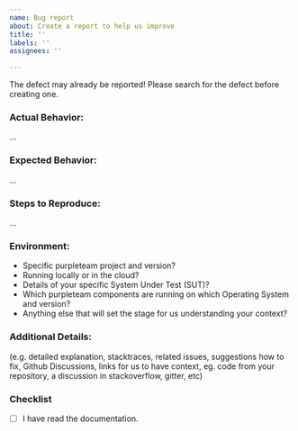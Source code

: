 ```yaml
---
name: Bug report
about: Create a report to help us improve
title: ''
labels: ''
assignees: ''

---
```


The defect may already be reported! Please search for the defect before creating one.


### Actual Behavior:

...

### Expected Behavior:

...

### Steps to Reproduce:

...

### Environment:

* Specific purpleteam project and version?
* Running locally or in the cloud?
* Details of your specific System Under Test (SUT)?
* Which purpleteam components are running on which Operating System and version?
* Anything else that will set the stage for us understanding your context?

### Additional Details:

(e.g. detailed explanation, stacktraces, related issues, suggestions how to fix, Github Discussions, links for us to have context, eg. code from your repository, a discussion in stackoverflow, gitter, etc)

### Checklist

- [ ] I have read the documentation.
